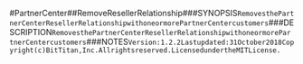 #PartnerCenter##RemoveResellerRelationship###SYNOPSIS```RemovesthePartnerCenterResellerRelationshipwithoneormorePartnerCentercustomers```###DESCRIPTION```RemovesthePartnerCenterResellerRelationshipwithoneormorePartnerCentercustomers```###NOTES```Version:1.2.2Lastupdated:31October2018Copyright(c)BitTitan,Inc.Allrightsreserved.LicensedundertheMITLicense.```
